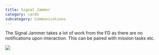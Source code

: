 ```yaml
---
title: Signal Jammer
category: cards
subcategory: Communications
---
```

The Signal Jammer takes a lot of work from the FD as there are no notifications upon interaction. This can be paired with mission tasks etc.



![](/img/screen-shot-2019-03-16-at-1.25.28-pm.png)
